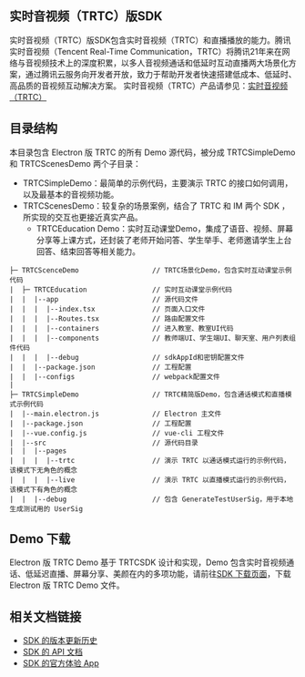 ## 实时音视频（TRTC）版SDK
实时音视频（TRTC）版SDK包含实时音视频（TRTC）和直播播放的能力。腾讯实时音视频（Tencent Real-Time Communication，TRTC）将腾讯21年来在网络与音视频技术上的深度积累，以多人音视频通话和低延时互动直播两大场景化方案，通过腾讯云服务向开发者开放，致力于帮助开发者快速搭建低成本、低延时、高品质的音视频互动解决方案。
实时音视频（TRTC）产品请参见：[实时音视频（TRTC）](https://cloud.tencent.com/product/trtc)

## 目录结构
本目录包含 Electron 版 TRTC 的所有 Demo 源代码，被分成 TRTCSimpleDemo 和 TRTCScenesDemo 两个子目录：

-   TRTCSimpleDemo：最简单的示例代码，主要演示 TRTC 的接口如何调用，以及最基本的音视频功能。
-   TRTCScenesDemo：较复杂的场景案例，结合了 TRTC 和 IM 两个 SDK ，所实现的交互也更接近真实产品。
     - TRTCEducation Demo：实时互动课堂Demo，集成了语音、视频、屏幕分享等上课方式，还封装了老师开始问答、学生举手、老师邀请学生上台回答、结束回答等相关能力。

```
├─ TRTCScenceDemo                  // TRTC场景化Demo，包含实时互动课堂示例代码
|  ├─ TRTCEducation                // 实时互动课堂示例代码
|  |  |--app                       // 源代码文件
|  |  |  |--index.tsx              // 页面入口文件
|  |  |  |--Routes.tsx             // 路由配置文件
|  |  |  |--containers             // 进入教室、教室UI代码
|  |  |  |--components             // 教师端UI、学生端UI、聊天室、用户列表组件代码
|  |  |  |--debug                  // sdkAppId和密钥配置文件
|  |  |--package.json              // 工程配置
|  |  |--configs                   // webpack配置文件
|
├─ TRTCSimpleDemo                  // TRTC精简版Demo，包含通话模式和直播模式示例代码
|  |--main.electron.js             // Electron 主文件
|  |--package.json                 // 工程配置
|  |--vue.config.js                // vue-cli 工程文件
|  |--src                          // 源代码目录
|  |  |--pages                     
|  |  |  |--trtc                   // 演示 TRTC 以通话模式运行的示例代码，该模式下无角色的概念
|  |  |  |--live                   // 演示 TRTC 以直播模式运行的示例代码，该模式下有角色的概念
|  |  |--debug                     // 包含 GenerateTestUserSig，用于本地生成测试用的 UserSig 
```

## Demo 下载

Electron 版 TRTC Demo 基于 TRTCSDK 设计和实现，Demo 包含实时音视频通话、低延迟直播、屏幕分享、美颜在内的多项功能，请前往[SDK 下载页面](https://cloud.tencent.com/document/product/647/32689#TRTC)，下载 Electron 版 TRTC Demo 文件。

## 相关文档链接

- [SDK 的版本更新历史](https://github.com/tencentyun/TRTCSDK/releases)
- [SDK 的 API 文档](https://web.sdk.qcloud.com/trtc/electron/doc/zh-cn/trtc_electron_sdk/index.html)
- [SDK 的官方体验 App](https://cloud.tencent.com/document/product/647/17021)

